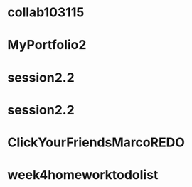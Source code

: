 # collab103115
# MyPortfolio2
# session2.2
# session2.2
# ClickYourFriendsMarcoREDO
# week4homeworktodolist
